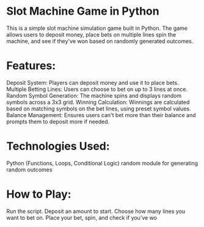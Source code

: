 #  Slot Machine Game in Python
This is a simple slot machine simulation game built in Python.
 The game allows users to deposit money, place bets on multiple lines
 spin the machine, and see if they've won based on randomly generated outcomes.

# Features:
Deposit System: Players can deposit money and use it to place bets.
Multiple Betting Lines: Users can choose to bet on up to 3 lines at once.
Random Symbol Generation: The machine spins and displays random symbols across a 3x3 grid.
Winning Calculation: Winnings are calculated based on matching symbols on the bet lines, using preset symbol values.
Balance Management: Ensures users can't bet more than their balance and prompts them to deposit more if needed.

# Technologies Used:
Python (Functions, Loops, Conditional Logic)
random module for generating random outcomes

# How to Play:
Run the script.
Deposit an amount to start.
Choose how many lines you want to bet on.
Place your bet, spin, and check if you’ve wo

